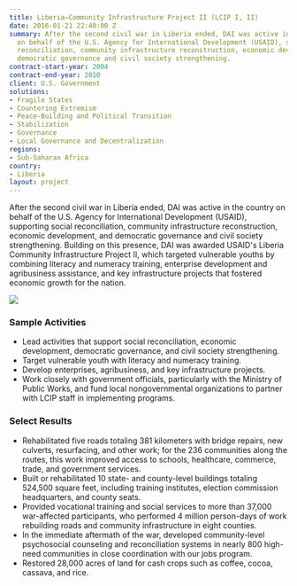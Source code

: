 ```yaml
---
title: Liberia—Community Infrastructure Project II (LCIP I, II)
date: 2016-01-21 22:40:00 Z
summary: After the second civil war in Liberia ended, DAI was active in the country
  on behalf of the U.S. Agency for International Development (USAID), supporting social
  reconciliation, community infrastructure reconstruction, economic development, and
  democratic governance and civil society strengthening.
contract-start-year: 2004
contract-end-year: 2010
client: U.S. Government
solutions:
- Fragile States
- Countering Extremism
- Peace-Building and Political Transition
- Stabilization
- Governance
- Local Governance and Decentralization
regions:
- Sub-Saharan Africa
country:
- Liberia
layout: project
---
```


After the second civil war in Liberia ended, DAI was active in the country on behalf of the U.S. Agency for International Development (USAID), supporting social reconciliation, community infrastructure reconstruction, economic development, and democratic governance and civil society strengthening. Building on this presence, DAI was awarded USAID's Liberia Community Infrastructure Project II, which targeted vulnerable youths by combining literacy and numeracy training, enterprise development and agribusiness assistance, and key infrastructure projects that fostered economic growth for the nation.

![][1]

### Sample Activities

* Lead activities that support social reconciliation, economic development, democratic governance, and civil society strengthening.
* Target vulnerable youth with literacy and numeracy training.
* Develop enterprises, agribusiness, and key infrastructure projects.
* Work closely with government officials, particularly with the Ministry of Public Works, and fund local nongovernmental organizations to partner with LCIP staff in implementing programs.

### Select Results

* Rehabilitated five roads totaling 381 kilometers with bridge repairs, new culverts, resurfacing, and other work; for the 236 communities along the routes, this work improved access to schools, healthcare, commerce, trade, and government services.
* Built or rehabilitated 10 state- and county-level buildings totaling 524,500 square feet, including training institutes, election commission headquarters, and county seats.
* Provided vocational training and social services to more than 37,000 war-affected participants, who performed 4 million person-days of work rebuilding roads and community infrastructure in eight counties.
* In the immediate aftermath of the war, developed community-level psychosocial counseling and reconciliation systems in nearly 800 high-need communities in close coordination with our jobs program.
* Restored 28,000 acres of land for cash crops such as coffee, cocoa, cassava, and rice.

[1]: https://assetify-dai.com/projects/LCIPII.jpg
